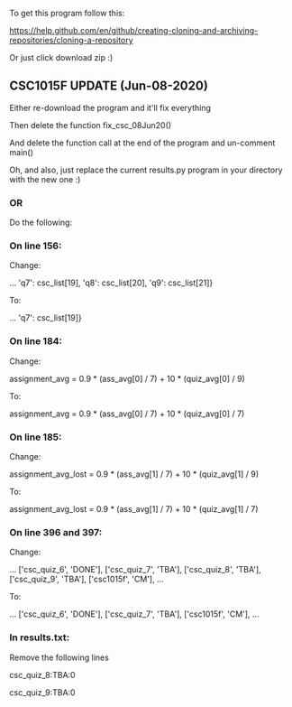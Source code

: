 To get this program follow this:

https://help.github.com/en/github/creating-cloning-and-archiving-repositories/cloning-a-repository

Or just click download zip :)

## CSC1015F UPDATE (Jun-08-2020)

Either re-download the program and it'll fix everything

Then delete the function fix_csc_08Jun20()

And delete the function call at the end of the program and un-comment main()

Oh, and also, just replace the current results.py program in your directory with the new one :)

### OR

Do the following:

### On line 156:

Change:

... 'q7': csc_list[19], 'q8': csc_list[20], 'q9': csc_list[21]}

To:

... 'q7': csc_list[19]}

### On line 184:

Change:

assignment_avg = 0.9 * (ass_avg[0] / 7) + 10 * (quiz_avg[0] / 9)

To:

assignment_avg = 0.9 * (ass_avg[0] / 7) + 10 * (quiz_avg[0] / 7)

### On line 185:

Change:

assignment_avg_lost = 0.9 * (ass_avg[1] / 7) + 10 * (quiz_avg[1] / 9)

To:

assignment_avg_lost = 0.9 * (ass_avg[1] / 7) + 10 * (quiz_avg[1] / 7)

### On line 396 and 397:

Change:

... ['csc_quiz_6', 'DONE'], ['csc_quiz_7', 'TBA'], ['csc_quiz_8', 'TBA'],
                             ['csc_quiz_9', 'TBA'], ['csc1015f', 'CM'], ...

To:

... ['csc_quiz_6', 'DONE'], ['csc_quiz_7', 'TBA'], ['csc1015f', 'CM'], ...

### In results.txt:

Remove the following lines

csc_quiz_8:TBA:0

csc_quiz_9:TBA:0
